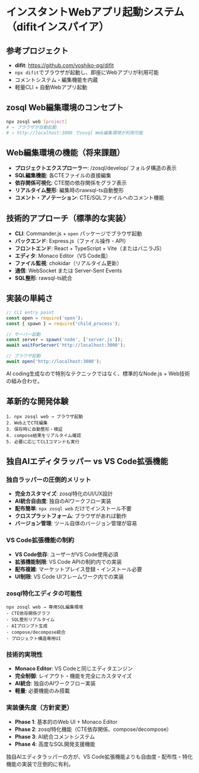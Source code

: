 # インスタントWebアプリ起動システム（difitインスパイア）

## 参考プロジェクト
- **difit**: https://github.com/yoshiko-pg/difit
- `npx difit`でブラウザが起動し、即座にWebアプリが利用可能
- コメントシステム・編集機能を内蔵
- 軽量CLI + 自動Webアプリ起動

## zosql Web編集環境のコンセプト
```bash
npx zosql web [project]
# → ブラウザが自動起動
# → http://localhost:3000 でzosql Web編集環境が利用可能
```

## Web編集環境の機能（将来課題）
- **プロジェクトエクスプローラー**: /zosql/develop/ フォルダ構造の表示
- **SQL編集機能**: 各CTEファイルの直接編集
- **依存関係可視化**: CTE間の依存関係をグラフ表示
- **リアルタイム整形**: 編集時のrawsql-ts自動整形
- **コメント・アノテーション**: CTE/SQLファイルへのコメント機能

## 技術的アプローチ（標準的な実装）
- **CLI**: Commander.js + `open` パッケージでブラウザ起動
- **バックエンド**: Express.js（ファイル操作・API）
- **フロントエンド**: React + TypeScript + Vite（またはバニラJS）
- **エディタ**: Monaco Editor（VS Code風）
- **ファイル監視**: chokidar（リアルタイム更新）
- **通信**: WebSocket または Server-Sent Events
- **SQL整形**: rawsql-ts統合

## 実装の単純さ
```javascript
// CLI entry point
const open = require('open');
const { spawn } = require('child_process');

// サーバー起動
const server = spawn('node', ['server.js']);
await waitForServer('http://localhost:3000');

// ブラウザ起動
await open('http://localhost:3000');
```

AI coding生成なので特別なテクニックではなく、標準的なNode.js + Web技術の組み合わせ。

## 革新的な開発体験
```
1. npx zosql web → ブラウザ起動
2. Web上でCTE編集
3. 保存時に自動整形・検証
4. compose結果をリアルタイム確認
5. 必要に応じてCLIコマンドも実行
```

## 独自AIエディタラッパー vs VS Code拡張機能

### 独自ラッパーの圧倒的メリット
- **完全カスタマイズ**: zosql特化のUI/UX設計
- **AI統合自由度**: 独自のAIワークフロー実装
- **配布簡単**: `npx zosql web` だけでインストール不要
- **クロスプラットフォーム**: ブラウザがあれば動作
- **バージョン管理**: ツール自体のバージョン管理が容易

### VS Code拡張機能の制約
- **VS Code依存**: ユーザーがVS Code使用必須
- **拡張機能制限**: VS Code APIの制約内での実装
- **配布複雑**: マーケットプレイス登録・インストール必要
- **UI制限**: VS Code UIフレームワーク内での実装

### zosql特化エディタの可能性
```
npx zosql web → 専用SQL編集環境
- CTE依存関係グラフ
- SQL整形リアルタイム
- AIプロンプト生成
- compose/decompose統合
- プロジェクト構造専用UI
```

### 技術的実現性
- **Monaco Editor**: VS Codeと同じエディタエンジン
- **完全制御**: レイアウト・機能を完全にカスタマイズ
- **AI統合**: 独自のAIワークフロー実装
- **軽量**: 必要機能のみ搭載

### 実装優先度（方針変更）
- **Phase 1**: 基本的のWeb UI + Monaco Editor
- **Phase 2**: zosql特化機能（CTE依存関係、compose/decompose）
- **Phase 3**: AI統合コメントシステム
- **Phase 4**: 高度なSQL開発支援機能

独自AIエディタラッパーの方が、VS Code拡張機能よりも自由度・配布性・特化機能の実装で圧倒的に有利。